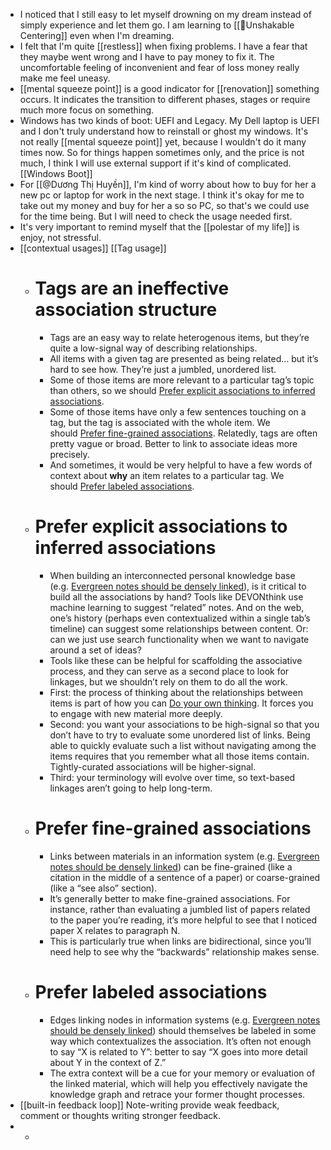 - I noticed that I still easy to let myself drowning on my dream instead of simply experience and let them go. I am learning to [[🌱Unshakable Centering]] even when I'm dreaming. 
- I felt that I'm quite [[restless]] when fixing problems. I have a fear that they maybe went wrong and I have to pay money to fix it. The uncomfortable feeling of inconvenient and fear of loss money really make me feel uneasy.
- [[mental squeeze point]] is a good indicator for [[renovation]] something occurs. It indicates the transition to different phases, stages or require much more focus on something.
- Windows has two kinds of boot: UEFI and Legacy. My Dell laptop is UEFI and I don't truly understand how to reinstall or ghost my windows. It's not really [[mental squeeze point]] yet, because I wouldn't do it many times now. So for things happen sometimes only, and the price is not much, I think I will use external support if it's kind of complicated. [[Windows Boot]]
- For [[@Dương Thị Huyền]], I'm kind of worry about how to buy for her a new pc or laptop for work in the next stage. I think it's okay for me to take out my money and buy for her a so so PC, so that's we could use for the time being. But I will need to check the usage needed first.
- It's very important to remind myself that the [[polestar of my life]] is enjoy, not stressful.
- [[contextual usages]] [[Tag usage]]
    - # Tags are an ineffective association structure
        - Tags are an easy way to relate heterogenous items, but they’re quite a low-signal way of describing relationships.
        - All items with a given tag are presented as being related… but it’s hard to see how. They’re just a jumbled, unordered list.
        - Some of those items are more relevant to a particular tag’s topic than others, so we should [Prefer explicit associations to inferred associations](https://notes.andymatuschak.org/z4RjXweCWNTdmHUFJpDCPmWVnwBEDbKviu9QJ).
        - Some of those items have only a few sentences touching on a tag, but the tag is associated with the whole item. We should [Prefer fine-grained associations](https://notes.andymatuschak.org/z68tVM68dEAuH4acs7HY6K76tTVzBdoBGKMZB). Relatedly, tags are often pretty vague or broad. Better to link to associate ideas more precisely.
        - And sometimes, it would be very helpful to have a few words of context about __why__ an item relates to a particular tag. We should [Prefer labeled associations](https://notes.andymatuschak.org/z7pGUpz2fQsHHUPbjThz85xXPvHwrmikAeYH4).
    - # Prefer explicit associations to inferred associations
        - When building an interconnected personal knowledge base (e.g. [Evergreen notes should be densely linked](https://notes.andymatuschak.org/z2HUE4ABbQjUNjrNemvkTCsLa1LPDRuwh1tXC)), is it critical to build all the associations by hand? Tools like DEVONthink use machine learning to suggest “related” notes. And on the web, one’s history (perhaps even contextualized within a single tab’s timeline) can suggest some relationships between content. Or: can we just use search functionality when we want to navigate around a set of ideas?
        - Tools like these can be helpful for scaffolding the associative process, and they can serve as a second place to look for linkages, but we shouldn’t rely on them to do all the work.
        - First: the process of thinking about the relationships between items is part of how you can [Do your own thinking](https://notes.andymatuschak.org/z4enRPbLXdD8X8hCfVjaRkcGkronvhcfrgSQw). It forces you to engage with new material more deeply.
        - Second: you want your associations to be high-signal so that you don’t have to try to evaluate some unordered list of links. Being able to quickly evaluate such a list without navigating among the items requires that you remember what all those items contain. Tightly-curated associations will be higher-signal.
        - Third: your terminology will evolve over time, so text-based linkages aren’t going to help long-term.
    - # Prefer fine-grained associations
        - Links between materials in an information system (e.g. [Evergreen notes should be densely linked](https://notes.andymatuschak.org/z2HUE4ABbQjUNjrNemvkTCsLa1LPDRuwh1tXC)) can be fine-grained (like a citation in the middle of a sentence of a paper) or coarse-grained (like a “see also” section).
        - It’s generally better to make fine-grained associations. For instance, rather than evaluating a jumbled list of papers related to the paper you’re reading, it’s more helpful to see that I noticed paper X relates to paragraph N.
        - This is particularly true when links are bidirectional, since you’ll need help to see why the “backwards” relationship makes sense.
    - # Prefer labeled associations
        - Edges linking nodes in information systems (e.g. [Evergreen notes should be densely linked](https://notes.andymatuschak.org/z2HUE4ABbQjUNjrNemvkTCsLa1LPDRuwh1tXC)) should themselves be labeled in some way which contextualizes the association. It’s often not enough to say “X is related to Y”: better to say “X goes into more detail about Y in the context of Z.”
        - The extra context will be a cue for your memory or evaluation of the linked material, which will help you effectively navigate the knowledge graph and retrace your former thought processes.
- [[built-in feedback loop]] Note-writing provide weak feedback, comment or thoughts writing stronger feedback.
- 
    - 
